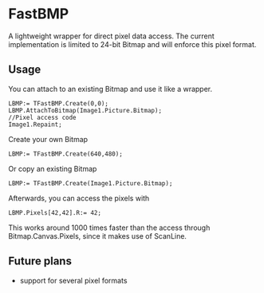 # FastBMP
A lightweight wrapper for direct pixel data access. The current implementation is limited to 24-bit Bitmap and will enforce this pixel format.

## Usage
You can attach to an existing Bitmap and use it like a wrapper.
```
LBMP:= TFastBMP.Create(0,0);
LBMP.AttachToBitmap(Image1.Picture.Bitmap);
//Pixel access code
Image1.Repaint;
```
Create your own Bitmap
```
LBMP:= TFastBMP.Create(640,480);  
```
Or copy an existing Bitmap
```
LBMP:= TFastBMP.Create(Image1.Picture.Bitmap);
```

Afterwards, you can access the pixels with
```
LBMP.Pixels[42,42].R:= 42;
```
This works around 1000 times faster than the access through Bitmap.Canvas.Pixels, since it makes use of ScanLine.

## Future plans
- support for several pixel formats

